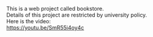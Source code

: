 This is a web project called bookstore.  
Details of this project are restricted by university policy.  
Here is the video:  
https://youtu.be/SmR55i4oy4c

